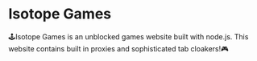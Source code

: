 # Isotope Games

🕹Isotope Games is an unblocked games website built with node.js. This website contains built in proxies and sophisticated tab cloakers!🎮
